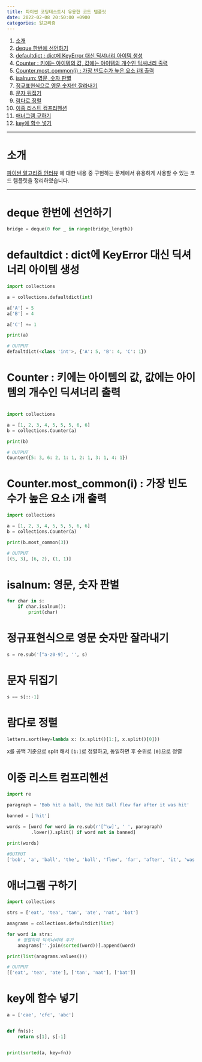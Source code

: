```yaml
---
title: 파이썬 코딩테스트시 유용한 코드 템플릿
date: 2022-02-08 20:50:00 +0900
categories: 알고리즘
---
```



<!-- @import "[TOC]" {cmd="toc" depthFrom=1 depthTo=6 orderedList=true} -->

<!-- code_chunk_output -->

1. [소개](#소개)
2. [deque 한번에 선언하기](#deque-한번에-선언하기)
3. [defaultdict : dict에 KeyError 대신 딕셔너리 아이템 생성](#defaultdict-dict에-keyerror-대신-딕셔너리-아이템-생성)
4. [Counter : 키에는 아이템의 값, 값에는 아이템의 개수인 딕셔너리 출력](#counter-키에는-아이템의-값-값에는-아이템의-개수인-딕셔너리-출력)
5. [Counter.most_common(i) : 가장 빈도수가 높은 요소 i개 출력](#countermost_commoni-가장-빈도수가-높은-요소-i개-출력)
6. [isalnum: 영문, 숫자 판별](#isalnum-영문-숫자-판별)
7. [정규표현식으로 영문 숫자만 잘라내기](#정규표현식으로-영문-숫자만-잘라내기)
8. [문자 뒤집기](#문자-뒤집기)
9. [람다로 정렬](#람다로-정렬)
10. [이중 리스트 컴프리헨션](#이중-리스트-컴프리헨션)
11. [애너그램 구하기](#애너그램-구하기)
12. [key에 함수 넣기](#key에-함수-넣기)

<!-- /code_chunk_output -->

---

# 소개

 [파이썬 알고리즘 인터뷰](http://www.kyobobook.co.kr/product/detailViewKor.laf?mallGb=KOR&ejkGb=KOR&barcode=9791189909178) 에 대한 내용 중 구현하는 문제에서 유용하게 사용할 수 있는 코드 템플릿을 정리하였습니다.

---

# deque 한번에 선언하기

```python
bridge = deque(0 for _ in range(bridge_length))
```

# defaultdict : dict에 KeyError 대신 딕셔너리 아이템 생성

```python
import collections

a = collections.defaultdict(int)

a['A'] = 5
a['B'] = 4

a['C'] += 1

print(a)

# OUTPUT
defaultdict(<class 'int'>, {'A': 5, 'B': 4, 'C': 1})
```

# Counter : 키에는 아이템의 값, 값에는 아이템의 개수인 딕셔너리 출력

```python

import collections

a = [1, 2, 3, 4, 5, 5, 5, 6, 6]
b = collections.Counter(a)

print(b)

# OUTPUT
Counter({5: 3, 6: 2, 1: 1, 2: 1, 3: 1, 4: 1})
```

# Counter.most_common(i) : 가장 빈도수가 높은 요소 i개 출력

```python
import collections

a = [1, 2, 3, 4, 5, 5, 5, 6, 6]
b = collections.Counter(a)

print(b.most_common(3))

# OUTPUT
[(5, 3), (6, 2), (1, 1)]

```

# isalnum: 영문, 숫자 판별

```python
for char in s:
    if char.isalnum():
        print(char)
```

# 정규표현식으로 영문 숫자만 잘라내기

```python
s = re.sub('[^a-z0-9]', '', s)
```

# 문자 뒤집기

```python
s == s[::-1]
```

# 람다로 정렬

```python
letters.sort(key=lambda x: (x.split()[1:], x.split()[0]))
```

x를 공백 기준으로 split 해서 `[1:]`로 정렬하고, 동일하면 후 순위로 `[0]`으로 정렬

# 이중 리스트 컴프리헨션

```python
import re

paragraph = 'Bob hit a ball, the hit Ball flew far after it was hit'

banned = ['hit']

words = [word for word in re.sub(r'[^\w]', ' ', paragraph)
         .lower().split() if word not in banned]

print(words)

#OUTPUT
['bob', 'a', 'ball', 'the', 'ball', 'flew', 'far', 'after', 'it', 'was']

```

# 애너그램 구하기

```python
import collections

strs = ['eat', 'tea', 'tan', 'ate', 'nat', 'bat']

anagrams = collections.defaultdict(list)

for word in strs:
    # 정렬하여 딕셔너리에 추가
    anagrams[''.join(sorted(word))].append(word)

print(list(anagrams.values()))

# OUTPUT
[['eat', 'tea', 'ate'], ['tan', 'nat'], ['bat']]
```

# key에 함수 넣기

```python
a = ['cae', 'cfc', 'abc']


def fn(s):
    return s[1], s[-1]


print(sorted(a, key=fn))

```

